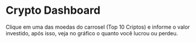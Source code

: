 # Crypto Dashboard

Clique em uma das moedas do carrosel (Top 10 Criptos) e informe o valor investido, após isso, veja no gráfico o quanto você lucrou ou perdeu.